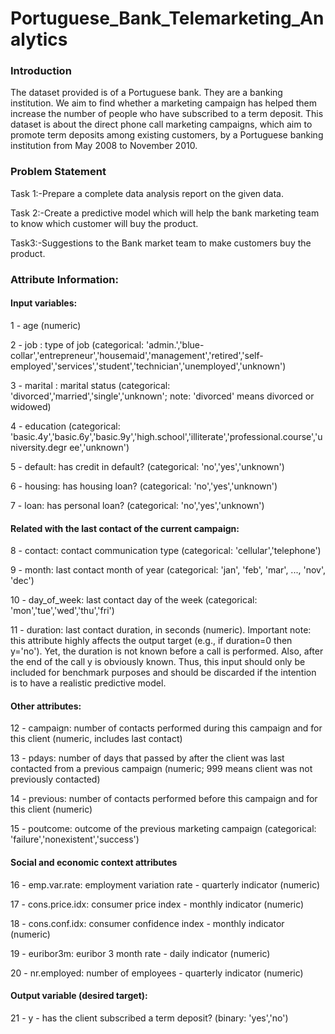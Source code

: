 # Portuguese_Bank_Telemarketing_Analytics

### Introduction
The dataset provided is of a Portuguese bank. They are a banking institution. We aim to find whether a marketing campaign has helped them increase the number of people who have subscribed to a term deposit.
This dataset is about the direct phone call marketing campaigns, which aim to promote term deposits among existing customers, by a Portuguese banking institution from May 2008 to November 2010.

### Problem Statement
Task 1:-Prepare a complete data analysis report on the given data.

Task 2:-Create a predictive model which will help the bank marketing team to know
which customer will buy the product.

Task3:-Suggestions to the Bank market team to make customers buy the product.

### Attribute Information:

#### Input variables:

1 - age (numeric)

2 - job : type of job (categorical: &#39;admin.&#39;,&#39;blue-
collar&#39;,&#39;entrepreneur&#39;,&#39;housemaid&#39;,&#39;management&#39;,&#39;retired&#39;,&#39;self-
employed&#39;,&#39;services&#39;,&#39;student&#39;,&#39;technician&#39;,&#39;unemployed&#39;,&#39;unknown&#39;)

3 - marital : marital status (categorical: &#39;divorced&#39;,&#39;married&#39;,&#39;single&#39;,&#39;unknown&#39;; note:
&#39;divorced&#39; means divorced or widowed)

4 - education (categorical:
&#39;basic.4y&#39;,&#39;basic.6y&#39;,&#39;basic.9y&#39;,&#39;high.school&#39;,&#39;illiterate&#39;,&#39;professional.course&#39;,&#39;university.degr
ee&#39;,&#39;unknown&#39;)

5 - default: has credit in default? (categorical: &#39;no&#39;,&#39;yes&#39;,&#39;unknown&#39;)

6 - housing: has housing loan? (categorical: &#39;no&#39;,&#39;yes&#39;,&#39;unknown&#39;)

7 - loan: has personal loan? (categorical: &#39;no&#39;,&#39;yes&#39;,&#39;unknown&#39;)

#### Related with the last contact of the current campaign:

8 - contact: contact communication type (categorical: &#39;cellular&#39;,&#39;telephone&#39;)

9 - month: last contact month of year (categorical: &#39;jan&#39;, &#39;feb&#39;, &#39;mar&#39;, ..., &#39;nov&#39;, &#39;dec&#39;)

10 - day_of_week: last contact day of the week (categorical: &#39;mon&#39;,&#39;tue&#39;,&#39;wed&#39;,&#39;thu&#39;,&#39;fri&#39;)

11 - duration: last contact duration, in seconds (numeric). Important note: this attribute
highly affects the output target (e.g., if duration=0 then y=&#39;no&#39;). Yet, the duration is not
known before a call is performed. Also, after the end of the call y is obviously known.
Thus, this input should only be included for benchmark purposes and should be
discarded if the intention is to have a realistic predictive model.

#### Other attributes:

12 - campaign: number of contacts performed during this campaign and for this client
(numeric, includes last contact)

13 - pdays: number of days that passed by after the client was last contacted from a
previous campaign (numeric; 999 means client was not previously contacted)

14 - previous: number of contacts performed before this campaign and for this client
(numeric)

15 - poutcome: outcome of the previous marketing campaign (categorical:
&#39;failure&#39;,&#39;nonexistent&#39;,&#39;success&#39;)

#### Social and economic context attributes

16 - emp.var.rate: employment variation rate - quarterly indicator (numeric)

17 - cons.price.idx: consumer price index - monthly indicator (numeric)

18 - cons.conf.idx: consumer confidence index - monthly indicator (numeric)

19 - euribor3m: euribor 3 month rate - daily indicator (numeric)

20 - nr.employed: number of employees - quarterly indicator (numeric)

#### Output variable (desired target):

21 - y - has the client subscribed a term deposit? (binary: &#39;yes&#39;,&#39;no&#39;)

